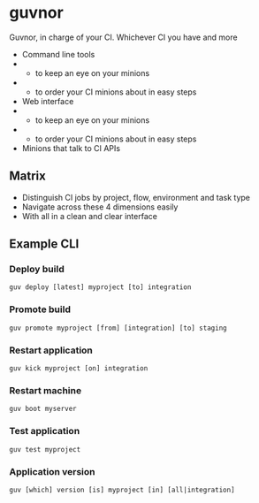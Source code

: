 # guvnor

Guvnor, in charge of your CI. Whichever CI you have and more


* Command line tools 
* - to keep an eye on your minions
* - to order your CI minions about in easy steps
* Web interface 
* - to keep an eye on your minions
* - to order your CI minions about in easy steps
* Minions that talk to CI APIs


## Matrix

* Distinguish CI jobs by project, flow, environment and task type
* Navigate across these 4 dimensions easily
* With all in a clean and clear interface


## Example CLI 

### Deploy build

`guv deploy [latest] myproject [to] integration`

### Promote build

`guv promote myproject [from] [integration] [to] staging`

### Restart application

`guv kick myproject [on] integration`

### Restart machine

`guv boot myserver`

### Test application

`guv test myproject`

### Application version

`guv [which] version [is] myproject [in] [all|integration]`

